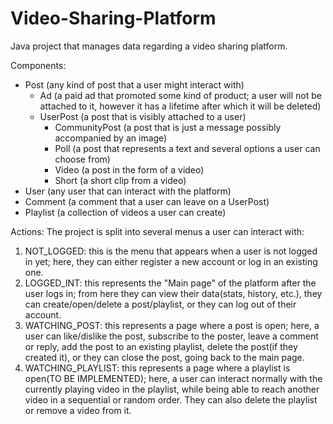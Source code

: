 # Video-Sharing-Platform
Java project that manages data regarding a video sharing platform.

Components:
- Post (any kind of post that a user might interact with)
  - Ad (a paid ad that promoted some kind of product; a user will not be attached to it, however it has a lifetime after which it will be deleted)
  - UserPost (a post that is visibly attached to a user)
    - CommunityPost (a post that is just a message possibly accompanied by an image)
    - Poll (a post that represents a text and several options a user can choose from)
    - Video (a post in the form of a video)
    - Short (a short clip from a video)
- User (any user that can interact with the platform)
- Comment (a comment that a user can leave on a UserPost)
- Playlist (a collection of videos a user can create)

Actions:
The project is split into several menus a user can interact with:
1. NOT_LOGGED: this is the menu that appears when a user is not logged in yet; here, they can either register a new account or log in an existing one.
2. LOGGED_INT: this represents the "Main page" of the platform after the user logs in; from here they can view their data(stats, history, etc.), they can create/open/delete a post/playlist, or they can log out of their account.
3. WATCHING_POST: this represents a page where a post is open; here, a user can like/dislike the post, subscribe to the poster, leave a comment or reply, add the post to an existing playlist, delete the post(if they created it), or they can close the post, going back to the main page.
4. WATCHING_PLAYLIST: this represents a page where a playlist is open(TO BE IMPLEMENTED); here, a user can interact normally with the currently playing video in the playlist, while being able to reach another video in a sequential or random order. They can also delete the playlist or remove a video from it.
